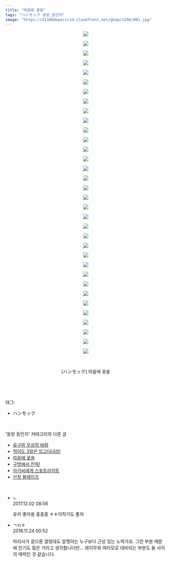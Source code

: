 ```yaml
---
title: "마음에 꽃을"
tags: "ハンモック 동방_동인지"
image: "https://d13d8depeciczd.cloudfront.net/ghap/1266/001.jpg"
---
```

<div class="article">
<p style="text-align: center; clear: none; float: none;"><img src="{{ site.imgserver12 }}/ghap/1266/001.jpg"/></p>
<p style="text-align: center; clear: none; float: none;"><img src="{{ site.imgserver12 }}/ghap/1266/002.jpg"/></p>
<p style="text-align: center; clear: none; float: none;"><img src="{{ site.imgserver12 }}/ghap/1266/003.jpg"/></p>
<p style="text-align: center; clear: none; float: none;"><img src="{{ site.imgserver12 }}/ghap/1266/004.jpg"/></p>
<p style="text-align: center; clear: none; float: none;"><img src="{{ site.imgserver12 }}/ghap/1266/005.jpg"/></p>
<p style="text-align: center; clear: none; float: none;"><img src="{{ site.imgserver12 }}/ghap/1266/006.jpg"/></p>
<p style="text-align: center; clear: none; float: none;"><img src="{{ site.imgserver12 }}/ghap/1266/007.jpg"/></p>
<p style="text-align: center; clear: none; float: none;"><img src="{{ site.imgserver12 }}/ghap/1266/008.jpg"/></p>
<p style="text-align: center; clear: none; float: none;"><img src="{{ site.imgserver12 }}/ghap/1266/009.jpg"/></p>
<p style="text-align: center; clear: none; float: none;"><img src="{{ site.imgserver12 }}/ghap/1266/010.jpg"/></p>
<p style="text-align: center; clear: none; float: none;"><img src="{{ site.imgserver12 }}/ghap/1266/011.jpg"/></p>
<p style="text-align: center; clear: none; float: none;"><img src="{{ site.imgserver12 }}/ghap/1266/012.jpg"/></p>
<p style="text-align: center; clear: none; float: none;"><img src="{{ site.imgserver12 }}/ghap/1266/013.jpg"/></p>
<p style="text-align: center; clear: none; float: none;"><img src="{{ site.imgserver12 }}/ghap/1266/014.jpg"/></p>
<p style="text-align: center; clear: none; float: none;"><img src="{{ site.imgserver12 }}/ghap/1266/015.jpg"/></p>
<p style="text-align: center; clear: none; float: none;"><img src="{{ site.imgserver12 }}/ghap/1266/016.jpg"/></p>
<p style="text-align: center; clear: none; float: none;"><img src="{{ site.imgserver12 }}/ghap/1266/017.jpg"/></p>
<p style="text-align: center; clear: none; float: none;"><img src="{{ site.imgserver12 }}/ghap/1266/018.jpg"/></p>
<p style="text-align: center; clear: none; float: none;"><img src="{{ site.imgserver12 }}/ghap/1266/019.jpg"/></p>
<p style="text-align: center; clear: none; float: none;"><img src="{{ site.imgserver12 }}/ghap/1266/020.jpg"/></p>
<p style="text-align: center; clear: none; float: none;"><img src="{{ site.imgserver12 }}/ghap/1266/021.jpg"/></p>
<p style="text-align: center; clear: none; float: none;"><img src="{{ site.imgserver12 }}/ghap/1266/022.jpg"/></p>
<p style="text-align: center; clear: none; float: none;"><img src="{{ site.imgserver12 }}/ghap/1266/023.jpg"/></p>
<p style="text-align: center; clear: none; float: none;"><img src="{{ site.imgserver12 }}/ghap/1266/024.jpg"/></p>
<p style="text-align: center; clear: none; float: none;"><img src="{{ site.imgserver12 }}/ghap/1266/025.jpg"/></p>
<p style="text-align: center; clear: none; float: none;"><img src="{{ site.imgserver12 }}/ghap/1266/026.jpg"/></p>
<p style="text-align: center; clear: none; float: none;"><img src="{{ site.imgserver12 }}/ghap/1266/027.jpg"/></p>
<p style="text-align: center; clear: none; float: none;"><img src="{{ site.imgserver12 }}/ghap/1266/028.jpg"/></p>
<p style="text-align: center; clear: none; float: none;"><img src="{{ site.imgserver12 }}/ghap/1266/029.jpg"/></p>
<p style="text-align: center; clear: none; float: none;"><img src="{{ site.imgserver12 }}/ghap/1266/030.jpg"/></p>
<p style="text-align: center; clear: none; float: none;"><img src="{{ site.imgserver12 }}/ghap/1266/031.jpg"/></p>
<p style="text-align: center; clear: none; float: none;"><img src="{{ site.imgserver12 }}/ghap/1266/032.jpg"/></p>
<p style="text-align: center; clear: none; float: none;"><img src="{{ site.imgserver12 }}/ghap/1266/033.jpg"/></p>
<p style="text-align: center; clear: none; float: none;"><img src="{{ site.imgserver12 }}/ghap/1266/034.jpg"/></p>
<p style="text-align: center; clear: none; float: none;"><br/></p>
<p style="text-align: center; clear: none; float: none;">[ハンモック] 마음에 꽃을</p>
<p><br/></p>
</div><br/>
<div class="tagTrail">
<p>태그: </p>
<ul>
<li>ハンモック</li>
</ul>
</div><br/>
<div class="another">
<p>'동방 동인지' 카테고리의 다른 글</p>
<ul>
<li><a href="/ghap_1268">유구와 무상의 바람</a></li>
<li><a href="/ghap_1267">적어도 3일은 입고다녀라!</a></li>
<li><a href="/ghap_1266">마음에 꽃을</a></li>
<li><a href="/ghap_1265">구멍에서 잔뜩!</a></li>
<li><a href="/ghap_1264">아가씨에게 스포트라이트</a></li>
<li><a href="/ghap_1263">산장 블레이즈</a></li>
</ul>
</div><br/>
<div class="cb_module cb_fluid">
<div class="cb_wrt cb_profile">
<div class="comment">
<ul>
<li class="cb_thumb_off" id="comment15142773">
<div class="cb_comment_area">
<div class="cb_info_area">
<div class="cb_section">
<span class="cb_nick_name">ㄴ</span>
</div>
<div class="cb_section">
<span class="cb_date">2017.12.02 08:56 </span>
</div>
</div>
<div class="cb_dsc_comment">
<p class="cb_dsc">
											유카 좋아용 홍홍홍 ㅎㅎ이작가도 좋져
										</p>
</div>
</div></li>
<li class="cb_thumb_off" id="comment15377647">
<div class="cb_comment_area">
<div class="cb_info_area">
<div class="cb_section">
<span class="cb_nick_name">ㄱㅁㅎ</span>
</div>
<div class="cb_section">
<span class="cb_date">2018.11.24 00:52 </span>
</div>
</div>
<div class="cb_dsc_comment">
<p class="cb_dsc">
											마리사가 겉으론 껄렁대도 알멩이는 누구보다 근성 있는 노력가죠. 그런 부분 때문에 인기도 많은 거라고 생각합니다만... 레이무와 여러모로 대비되는 부분도 둘 사이의 매력인 것 같습니다.
										</p>
</div>
</div></li>
</ul>
</div>
</div><!-- commentList close -->
</div><br/>
